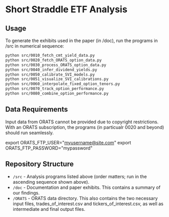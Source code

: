# Short Straddle ETF Analysis

## Usage

To generate the exhibits used in the paper (in /doc), run the programs in /src in numerical sequence:

```bash
python src/0010_fetch_cmt_yield_data.py
python src/0020_fetch_ORATS_option_data.py
python src/0030_process_ORATS_option_data.py
python src/0040_infer_dividend_yields.py
python src/0050_calibrate_SVI_models.py
python src/0051_visualize_SVI_calibrations.py
python src/0060_interpolate_fixed_option_tenors.py
python src/0070_track_option_performance.py
python src/0080_combine_option_performance.py
```


## Data Requirements

Input data from ORATS cannot be provided due to copyright restrictions. With an ORATS subscription, the programs (in particualr 0020 and beyond) should run seamlessly.

export ORATS_FTP_USER="myusername@site.com"
export ORATS_FTP_PASSWORD="mypassword"


## Repository Structure

- `/src` - Analysis programs listed above (order matters; run in the ascending sequence shown above).
- `/doc` - Documentation and paper exhibits.   This contains a summary of our findings. 
- `/ORATS` - ORATS data directory.  This also contains the two necessary input files, trades_of_interest.csv and tickers_of_interest.csv, as well as intermediate and final output files.